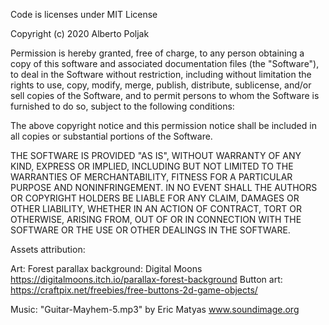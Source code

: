 Code is licenses under MIT License

Copyright (c) 2020 Alberto Poljak

Permission is hereby granted, free of charge, to any person obtaining a copy
of this software and associated documentation files (the "Software"), to deal
in the Software without restriction, including without limitation the rights
to use, copy, modify, merge, publish, distribute, sublicense, and/or sell
copies of the Software, and to permit persons to whom the Software is
furnished to do so, subject to the following conditions:

The above copyright notice and this permission notice shall be included in all
copies or substantial portions of the Software.

THE SOFTWARE IS PROVIDED "AS IS", WITHOUT WARRANTY OF ANY KIND, EXPRESS OR
IMPLIED, INCLUDING BUT NOT LIMITED TO THE WARRANTIES OF MERCHANTABILITY,
FITNESS FOR A PARTICULAR PURPOSE AND NONINFRINGEMENT. IN NO EVENT SHALL THE
AUTHORS OR COPYRIGHT HOLDERS BE LIABLE FOR ANY CLAIM, DAMAGES OR OTHER
LIABILITY, WHETHER IN AN ACTION OF CONTRACT, TORT OR OTHERWISE, ARISING FROM,
OUT OF OR IN CONNECTION WITH THE SOFTWARE OR THE USE OR OTHER DEALINGS IN THE
SOFTWARE.


Assets attribution:

Art:
Forest parallax background: Digital Moons https://digitalmoons.itch.io/parallax-forest-background
Button art: https://craftpix.net/freebies/free-buttons-2d-game-objects/

Music:
"Guitar-Mayhem-5.mp3" by Eric Matyas www.soundimage.org
